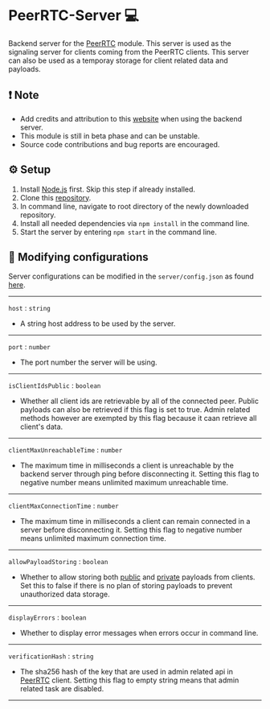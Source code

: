 # PeerRTC-Server 💻
Backend server for the [PeerRTC](https://github.com/PeerRTC/PeerRTC) module. This server is used as the signaling server for clients coming from
the PeerRTC clients. This server can also be used as a temporay storage for client related data and payloads.

## ❗ Note
* Add credits and attribution to this [website](https://peerrtc.github.io/) when using the backend server.
* This module is still in beta phase and can be unstable. 
* Source code contributions and bug reports are encouraged.

## ⚙️ Setup
1. Install [Node.js](https://nodejs.org/en/) first. Skip this step if already installed.
2. Clone this [repository](https://github.com/PeerRTC/PeerRTC-Server).
3. In command line, navigate to root directory of the newly downloaded repository.
4. Install all needed dependencies via `npm install` in the command line.
5. Start the server by entering `npm start` in the command line.

## 🔧 Modifying configurations
Server configurations can be modified in the `server/config.json` as found [here](https://github.com/PeerRTC/PeerRTC-Server/blob/main/server/config.json).
<hr/>

`host` : `string` <br/>
* A string host address to be used by the server. <br/>
<hr/>

`port` : `number` <br/>
* The port number the server will be using. <br/>
<hr/>

`isClientIdsPublic` : `boolean` <br/>
* Whether all client ids are retrievable by all of the connected peer. Public payloads can also be retrieved if this flag is set to true.
Admin related methods however are exempted by this flag because it caan retrieve all client's data. <br/>
<hr/>

`clientMaxUnreachableTime` : `number` <br/>
* The maximum time in milliseconds a client is unreachable by the backend server through ping before disconnecting it. Setting this flag to negative number 
means unlimited maximum unreachable time.<br/>
<hr/>

`clientMaxConnectionTime` : `number` <br/>
* The maximum time in milliseconds a client can remain connected in a server before disconnecting it. Setting this flag to negative number 
means unlimited maximum connection time. <br/>
<hr/>

`allowPayloadStoring` : `boolean` <br/>
* Whether to allow storing both [public](https://github.com/PeerRTC/PeerRTC#addpayload-method) and [private](https://github.com/PeerRTC/PeerRTC#addprivatepayload-method) payloads from clients. Set this to false if there is no plan of storing payloads to prevent unauthorized data storage. <br/>
<hr/>

`displayErrors` : `boolean` <br/>
* Whether to display error messages when errors occur in command line. <br/>
<hr/>

`verificationHash` : `string` <br/>
* The sha256 hash of the key that are used in admin related api in [PeerRTC](https://github.com/PeerRTC/PeerRTC) client. Setting
this flag to empty string means that admin related task are disabled. <br/>
<hr/>
